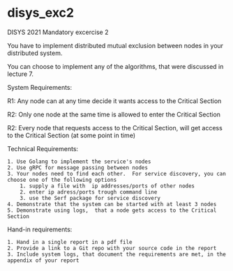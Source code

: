 # disys_exc2
DISYS 2021 Mandatory excercise 2

You have to implement distributed mutual exclusion between nodes in your distributed system. 

You can choose to implement any of the algorithms, that were discussed in lecture 7.

System Requirements:

R1: Any node can at any time decide it wants access to the Critical Section

R2: Only one node at the same time is allowed to enter the Critical Section 

R2: Every node that requests access to the Critical Section, will get access to the Critical Section (at some point in time)

Technical Requirements:

    1. Use Golang to implement the service's nodes
    2. Use gRPC for message passing between nodes
    3. Your nodes need to find each other.  For service discovery, you can choose one of the following options
        1. supply a file with  ip addresses/ports of other nodes
        2. enter ip adress/ports trough command line
        3. use the Serf package for service discovery
    4. Demonstrate that the system can be started with at least 3 nodes
    5. Demonstrate using logs,  that a node gets access to the Critical Section

Hand-in requirements:

    1. Hand in a single report in a pdf file
    2. Provide a link to a Git repo with your source code in the report
    3. Include system logs, that document the requirements are met, in the appendix of your report
